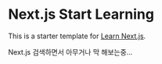 # Next.js Start Learning

This is a starter template for [Learn Next.js](https://nextjs.org/learn).  
  
Next.js 검색하면서 아무거나 막 해보는중...